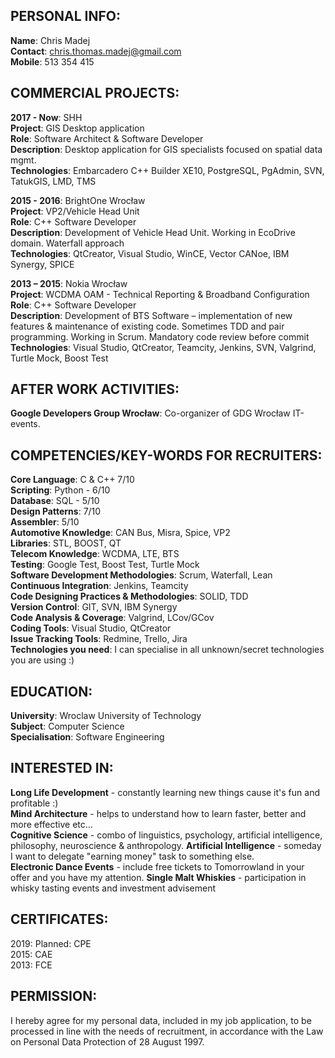 ## PERSONAL INFO:

**Name**: Chris Madej  
**Contact**: chris.thomas.madej@gmail.com  
**Mobile**: 513 354 415  

## COMMERCIAL PROJECTS:
**2017 - Now**: SHH  
**Project**: GIS Desktop application  
**Role**: Software Architect & Software Developer  
**Description**: Desktop application for GIS specialists focused on spatial data mgmt.  
**Technologies**: Embarcadero C++ Builder XE10, PostgreSQL, PgAdmin, SVN, TatukGIS, LMD, TMS

**2015 - 2016**: BrightOne Wrocław  
**Project**: VP2/Vehicle Head Unit  
**Role**: C++ Software Developer  
**Description**: Development of Vehicle Head Unit. Working in EcoDrive domain. Waterfall approach  
**Technologies**: QtCreator, Visual Studio, WinCE, Vector CANoe, IBM Synergy, SPICE  

**2013 – 2015**: Nokia Wrocław  
**Project**: WCDMA OAM - Technical Reporting & Broadband Configuration  
**Role**: C++ Software Developer  
**Description**: Development of BTS Software – implementation of new features & maintenance of existing code. Sometimes TDD and pair programming. Working in Scrum. Mandatory code review before commit  
**Technologies**: Visual Studio, QtCreator, Teamcity, Jenkins, SVN, Valgrind, Turtle Mock, Boost Test  

## AFTER WORK ACTIVITIES:
**Google Developers Group Wrocław**: Co-organizer of GDG Wrocław IT-events.

## COMPETENCIES/KEY-WORDS FOR RECRUITERS:
**Core Language**: C & C++ 7/10  
**Scripting**: Python - 6/10  
**Database**: SQL - 5/10  
**Design Patterns**: 7/10  
**Assembler**: 5/10  
**Automotive Knowledge**: CAN Bus, Misra, Spice, VP2  
**Libraries**: STL, BOOST, QT  
**Telecom Knowledge**: WCDMA, LTE, BTS  
**Testing**: Google Test, Boost Test, Turtle Mock  
**Software Development Methodologies**: Scrum, Waterfall, Lean  
**Continuous Integration**: Jenkins, Teamcity  
**Code Designing Practices & Methodologies**: SOLID, TDD  
**Version Control**: GIT, SVN, IBM Synergy  
**Code Analysis & Coverage**: Valgrind, LCov/GCov  
**Coding Tools**: Visual Studio, QtCreator  
**Issue Tracking Tools**: Redmine, Trello, Jira  
**Technologies you need**: I can specialise in all unknown/secret technologies you are using :)

## EDUCATION:
**University**: Wroclaw University of Technology  
**Subject**: Computer Science  
**Specialisation**: Software Engineering

## INTERESTED IN:
**Long Life Development** - constantly learning new things cause it's fun and profitable :)  
**Mind Architecture** - helps to understand how to learn faster, better and more effective etc...  
**Cognitive Science**  - combo of linguistics, psychology, artificial intelligence, philosophy, neuroscience & anthropology. 
**Artificial Intelligence**  - someday I want to delegate "earning money" task to something else.  
**Electronic Dance Events**  - include free tickets to Tomorrowland in your offer and you have my attention.
**Single Malt Whiskies**  - participation in whisky tasting events and investment advisement  

## CERTIFICATES:
2019: Planned: CPE  
2015: CAE  
2013: FCE  

## PERMISSION:

I hereby agree for my personal data, included in my job application, to be processed in line with the needs of recruitment, in accordance with the Law on Personal Data Protection of 28 August 1997.
